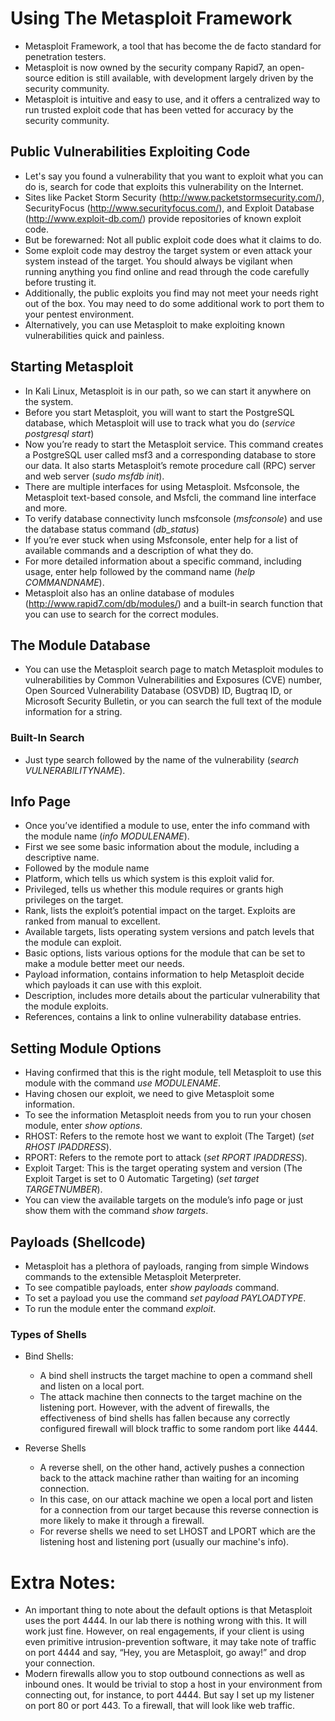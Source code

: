 # Using The Metasploit Framework
* Metasploit Framework, a tool that has become the de facto standard for penetration testers.
* Metasploit is now owned by the security company Rapid7, an open-source edition is still available, with development largely driven by the security community.
* Metasploit is intuitive and easy to use, and it offers a centralized way to run trusted exploit code that has been vetted for accuracy by the security community.

## Public Vulnerabilities Exploiting Code
* Let's say you found a vulnerability that you want to exploit what you can do is, search for code that exploits this vulnerability on the Internet.
* Sites like Packet Storm Security (http://www.packetstormsecurity.com/), SecurityFocus (http://www.securityfocus.com/), and Exploit Database (http://www.exploit-db.com/) provide repositories of known exploit code.
* But be forewarned: Not all public exploit code does what it claims to do.
* Some exploit code may destroy the target system or even attack your system instead of the target. You should always be vigilant when running anything you find online and read through the code carefully before trusting it.
* Additionally, the public exploits you find may not meet your needs right out of the box. You may need to do some additional work to port them to your pentest environment.
* Alternatively, you can use Metasploit to make exploiting known vulnerabilities quick and painless.

## Starting Metasploit
* In Kali Linux, Metasploit is in our path, so we can start it anywhere on the system.
* Before you start Metasploit, you will want to start the PostgreSQL database, which Metasploit will use to track what you do (*service postgresql start*)
* Now you’re ready to start the Metasploit service. This command creates a PostgreSQL user called msf3 and a corresponding database to store our data. It also starts Metasploit’s remote procedure call (RPC) server and web server (*sudo msfdb init*).
* There are multiple interfaces for using Metasploit. Msfconsole, the Metasploit text-based console, and Msfcli, the command line interface and more.
* To verify database connectivity lunch msfconsole (*msfconsole*) and use the database status command (*db_status*)
* If you’re ever stuck when using Msfconsole, enter help for a list of available commands and a description of what they do.
* For more detailed information about a specific command, including usage, enter help followed by the command name (*help COMMANDNAME*).
* Metasploit also has an online database of modules (http://www.rapid7.com/db/modules/) and a built-in search function that you can use to search for the correct modules.

## The Module Database
* You can use the Metasploit search page to match Metasploit modules to vulnerabilities by Common Vulnerabilities and Exposures (CVE) number, Open Sourced Vulnerability Database (OSVDB) ID, Bugtraq ID, or Microsoft Security Bulletin, or you can search the full text of the module information for a string.

### Built-In Search
* Just type search followed by the name of the vulnerability (*search VULNERABILITYNAME*).

## Info Page
* Once you’ve identified a module to use, enter the info command with the module name (*info MODULENAME*).
* First we see some basic information about the module, including a descriptive name.
* Followed by the module name
* Platform, which tells us which system is this exploit valid for.
* Privileged, tells us whether this module requires or grants high privileges on the target.
* Rank, lists the exploit’s potential impact on the target. Exploits are ranked from manual to excellent.
* Available targets, lists operating system versions and patch levels that the module can exploit.
* Basic options, lists various options for the module that can be set to make a module better meet our needs.
* Payload information, contains information to help Metasploit decide which payloads it can use with this exploit.
* Description, includes more details about the particular vulnerability that the module exploits.
* References, contains a link to online vulnerability database entries.

## Setting Module Options
* Having confirmed that this is the right module, tell Metasploit to use this module with the command *use MODULENAME*.
* Having chosen our exploit, we need to give Metasploit some information.
* To see the information Metasploit needs from you to run your chosen module, enter *show options*.
* RHOST: Refers to the remote host we want to exploit (The Target) (*set RHOST IPADDRESS*).
* RPORT: Refers to the remote port to attack (*set RPORT IPADDRESS*).
* Exploit Target: This is the target operating system and version (The Exploit Target is set to 0 Automatic Targeting) (*set target TARGETNUMBER*).
* You can view the available targets on the module’s info page or just show them with the command *show targets*.

## Payloads (Shellcode)
* Metasploit has a plethora of payloads, ranging from simple Windows commands to the extensible Metasploit Meterpreter.
* To see compatible payloads, enter *show payloads* command.
* To set a payload you use the command *set payload PAYLOADTYPE*.
* To run the module enter the command *exploit*.

### Types of Shells
* Bind Shells:
  -  A bind shell instructs the target machine to open a command shell and listen on a local port.
  -  The attack machine then connects to the target machine on the listening port. However, with the advent of firewalls, the effectiveness of bind shells has fallen because any correctly configured firewall will block traffic to some random port like 4444.
    
* Reverse Shells
  -  A reverse shell, on the other hand, actively pushes a connection back to the attack machine rather than waiting for an incoming connection.
  -  In this case, on our attack machine we open a local port and listen for a connection from our target because this reverse connection is more likely to make it through a firewall.
  -  For reverse shells we need to set LHOST and LPORT which are the listening host and listening port (usually our machine's info).


# Extra Notes:
* An important thing to note about the default options is that Metasploit uses the port 4444. In our lab there is nothing wrong with this. It will work just fine. However, on real engagements, if your client is using even primitive intrusion-prevention software, it may take note of traffic on port 4444 and say, “Hey, you are Metasploit, go away!” and drop your connection.
* Modern firewalls allow you to stop outbound connections as well as inbound ones. It would be trivial to stop a host in your environment from connecting out, for instance, to port 4444. But say I set up my listener on port 80 or port 443. To a firewall, that will look like web traffic.
